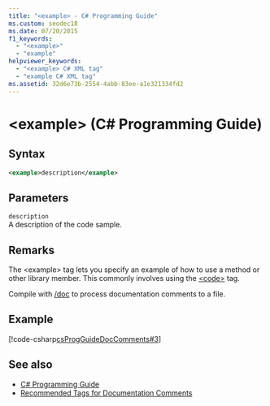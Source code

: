 ```yaml
---
title: "<example> - C# Programming Guide"
ms.custom: seodec18
ms.date: 07/20/2015
f1_keywords: 
  - "<example>"
  - "example"
helpviewer_keywords: 
  - "<example> C# XML tag"
  - "example C# XML tag"
ms.assetid: 32d6e73b-2554-4abb-83ee-a1e321334fd2
---
```

# \<example> (C# Programming Guide)
## Syntax  
  
```xml  
<example>description</example>  
```  
  
## Parameters  
 `description`  
 A description of the code sample.  
  
## Remarks  
 The \<example> tag lets you specify an example of how to use a method or other library member. This commonly involves using the [\<code>](./code.md) tag.  
  
 Compile with [/doc](../../language-reference/compiler-options/doc-compiler-option.md) to process documentation comments to a file.  
  
## Example  
 [!code-csharp[csProgGuideDocComments#3](~/samples/snippets/csharp/VS_Snippets_VBCSharp/csProgGuideDocComments/CS/DocComments.cs#3)]  
  
## See also

- [C# Programming Guide](../index.md)
- [Recommended Tags for Documentation Comments](./recommended-tags-for-documentation-comments.md)
